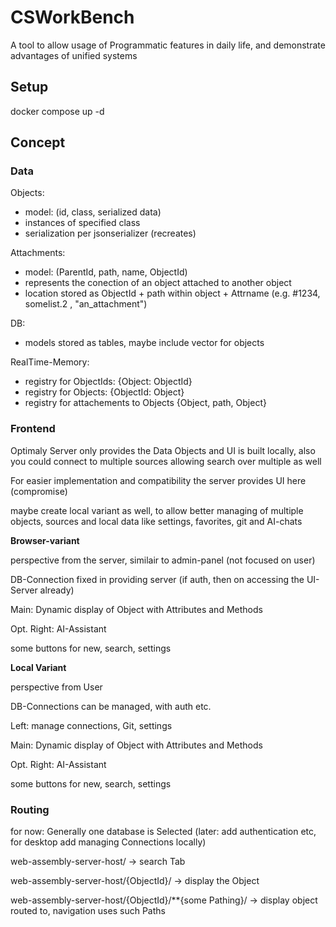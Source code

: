 # CSWorkBench

A tool to allow usage of Programmatic features in daily life, and demonstrate advantages of unified systems

## Setup

docker compose up -d

## Concept

### Data

Objects:

- model: (id, class, serialized data)
- instances of specified class
- serialization per jsonserializer (recreates)

Attachments:

- model: (ParentId, path, name, ObjectId)
- represents the conection of an object attached to another object
- location stored as ObjectId + path within object + Attrname (e.g. #1234, somelist.2 , "an_attachment")

DB:

- models stored as tables, maybe include vector for objects

RealTime-Memory:

- registry for ObjectIds: {Object: ObjectId}
- registry for Objects: {ObjectId: Object}
- registry for attachements to Objects {Object, path, Object}

### Frontend

Optimaly Server only provides the Data Objects and UI is built locally, also you could connect to multiple sources allowing search over multiple as well

For easier implementation and compatibility the server provides UI here (compromise)

maybe create local variant as well, to allow better managing of multiple objects, sources and local data like settings, favorites, git and AI-chats

**Browser-variant**

perspective from the server, similair to admin-panel (not focused on user)

DB-Connection fixed in providing server (if auth, then on accessing the UI-Server already)

Main: Dynamic display of Object with Attributes and Methods

Opt. Right: AI-Assistant

some buttons for new, search, settings

**Local Variant**

perspective from User

DB-Connections can be managed, with auth etc.

Left: manage connections, Git, settings

Main: Dynamic display of Object with Attributes and Methods

Opt. Right: AI-Assistant

some buttons for new, search, settings

### Routing

for now: Generally one database is Selected (later: add authentication etc, for desktop add managing Connections locally)

web-assembly-server-host/ -> search Tab

web-assembly-server-host/{ObjectId}/ -> display the Object

web-assembly-server-host/{ObjectId}/\*\*{some Pathing}/ -> display object routed to, navigation uses such Paths
